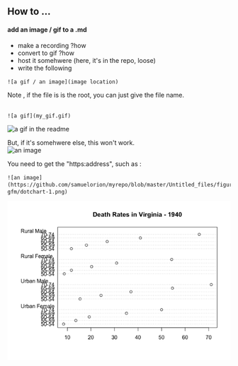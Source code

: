 ## How to ... 

#### add an image / gif to a .md 

- make a recording ?how
- convert to gif ?how
- host it somehwere (here, it's in the repo, loose) 
- write the following

```
![a gif / an image](image location)
```
Note , if the file is is the root, you can just give the file name. 

```

![a gif](my_gif.gif)
```

![a gif in the readme](my_gif.gif)

But, if it's somehwere else, this won't work.  
![an image](dotchart-1.png)  

You need to get the "https:address", such as : 
```
![an image](https://github.com/samuelorion/myrepo/blob/master/Untitled_files/figure-gfm/dotchart-1.png)
```
![an image](https://github.com/samuelorion/myrepo/blob/master/Untitled_files/figure-gfm/dotchart-1.png)
